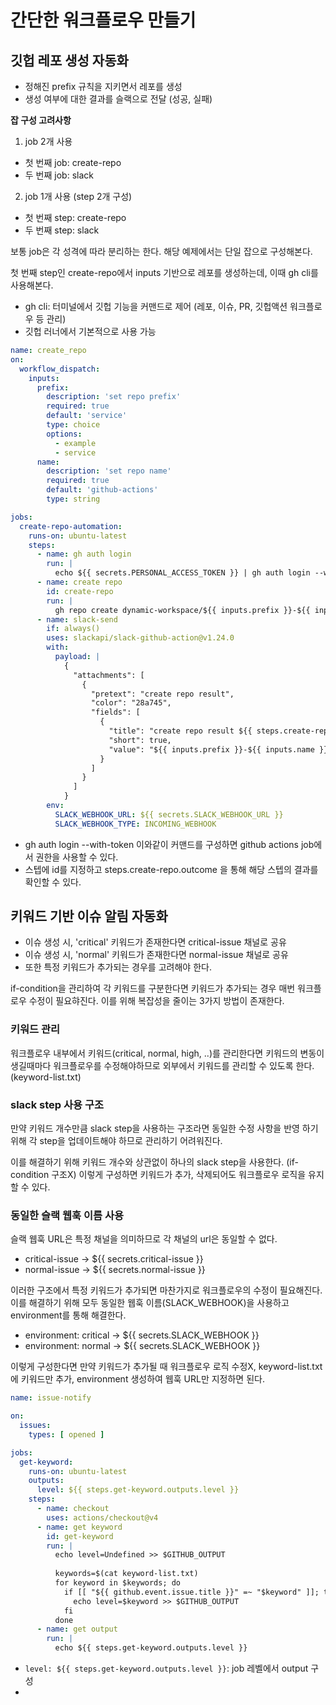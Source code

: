 # 간단한 워크플로우 만들기

## 깃헙 레포 생성 자동화 

- 정해진 prefix 규칙을 지키면서 레포를 생성
- 생성 여부에 대한 결과를 슬랙으로 전달 (성공, 실패)

**잡 구성 고려사항**

1. job 2개 사용
- 첫 번째 job: create-repo
- 두 번째 job: slack
2. job 1개 사용 (step 2개 구성)
- 첫 번째 step: create-repo
- 두 번째 step: slack

보통 job은 각 성격에 따라 분리하는 한다. 해당 예제에서는 단일 잡으로 구성해본다.

첫 번째 step인 create-repo에서 inputs 기반으로 레포를 생성하는데, 이때 gh cli를 사용해본다.
- gh cli: 터미널에서 깃헙 기능을 커맨드로 제어 (레포, 이슈, PR, 깃헙액션 워크플로우 등 관리)
- 깃헙 러너에서 기본적으로 사용 가능

```yaml
name: create_repo
on:
  workflow_dispatch:
    inputs:
      prefix:
        description: 'set repo prefix'
        required: true
        default: 'service'
        type: choice
        options:
          - example
          - service
      name:
        description: 'set repo name'
        required: true
        default: 'github-actions'
        type: string

jobs:
  create-repo-automation:
    runs-on: ubuntu-latest
    steps:
      - name: gh auth login
        run: |
          echo ${{ secrets.PERSONAL_ACCESS_TOKEN }} | gh auth login --with-token
      - name: create repo
        id: create-repo
        run: |
          gh repo create dynamic-workspace/${{ inputs.prefix }}-${{ inputs.name }} --public --add-readme
      - name: slack-send
        if: always()
        uses: slackapi/slack-github-action@v1.24.0
        with:
          payload: |
            {
              "attachments": [
                {
                  "pretext": "create repo result",
                  "color": "28a745",
                  "fields": [
                    {
                      "title": "create repo result ${{ steps.create-repo.outcome }}",
                      "short": true,
                      "value": "${{ inputs.prefix }}-${{ inputs.name }}"
                    }
                  ]
                }
              ]
            }
        env:
          SLACK_WEBHOOK_URL: ${{ secrets.SLACK_WEBHOOK_URL }}
          SLACK_WEBHOOK_TYPE: INCOMING_WEBHOOK
```
- gh auth login --with-token 이와같이 커맨드를 구성하면 github actions job에서 권한을 사용할 수 있다.
- 스텝에 id를 지정하고 steps.create-repo.outcome 을 통해 해당 스텝의 결과를 확인할 수 있다.

## 키워드 기반 이슈 알림 자동화

- 이슈 생성 시, 'critical' 키워드가 존재한다면 critical-issue 채널로 공유
- 이슈 생성 시, 'normal' 키워드가 존재한다면 normal-issue 채널로 공유
- 또한 특정 키워드가 추가되는 경우를 고려해야 한다.

if-condition을 관리하여 각 키워드를 구분한다면 키워드가 추가되는 경우 매번 워크플로우 수정이 필요햐진다.
이를 위해 복잡성을 줄이는 3가지 방법이 존재한다.

### 키워드 관리

워크플로우 내부에서 키워드(critical, normal, high, ..)를 관리한다면 키워드의 변동이 생길때마다 워크플로우를 수정해야하므로
외부에서 키워드를 관리할 수 있도록 한다. (keyword-list.txt)

### slack step 사용 구조

만약 키워드 개수만큼 slack step을 사용하는 구조라면 동일한 수정 사항을 반영 하기 위해 각 step을 업데이트해야 하므로 관리하기 어려워진다.

이를 해결하기 위해 키워드 개수와 상관없이 하나의 slack step을 사용한다. (if-condition 구조X)
이렇게 구성하면 키워드가 추가, 삭제되어도 워크플로우 로직을 유지할 수 있다.

### 동일한 슬랙 웹훅 이름 사용

슬랙 웹훅 URL은 특정 채널을 의미하므로 각 채널의 url은 동일할 수 없다.
- critical-issue -> ${{ secrets.critical-issue }}
- normal-issue -> ${{ secrets.normal-issue }}

이러한 구조에서 특정 키워드가 추가되면 마찬가지로 워크플로우의 수정이 필요해진다.
이를 해결하기 위해 모두 동일한 웹훅 이름(SLACK_WEBHOOK)을 사용하고 environment를 통해 해결한다.
- environment: critical -> ${{ secrets.SLACK_WEBHOOK }} 
- environment: normal -> ${{ secrets.SLACK_WEBHOOK }}

이렇게 구성한다면 만약 키워드가 추가될 때 워크플로우 로직 수정X, keyword-list.txt에 키워드만 추가, environment 생성하여 웹훅 URL만 지정하면 된다.

```yaml
name: issue-notify

on:
  issues:
    types: [ opened ]

jobs:
  get-keyword:
    runs-on: ubuntu-latest
    outputs:
      level: ${{ steps.get-keyword.outputs.level }}
    steps:
      - name: checkout
        uses: actions/checkout@v4
      - name: get keyword
        id: get-keyword
        run: |
          echo level=Undefined >> $GITHUB_OUTPUT
          
          keywords=$(cat keyword-list.txt)
          for keyword in $keywords; do
            if [[ "${{ github.event.issue.title }}" =~ "$keyword" ]]; then
              echo level=$keyword >> $GITHUB_OUTPUT
            fi
          done
      - name: get output
        run: |
          echo ${{ steps.get-keyword.outputs.level }}
```

- `level: ${{ steps.get-keyword.outputs.level }}`: job 레벨에서 output 구성
- 
